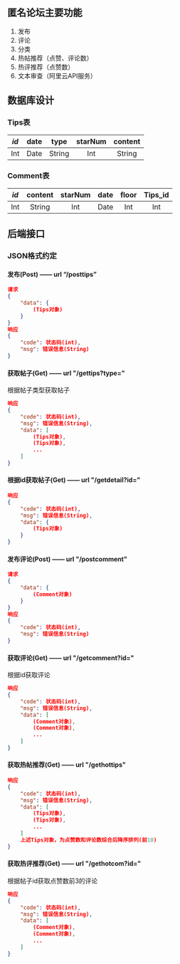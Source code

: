 ## 匿名论坛主要功能

1. 发布
2. 评论
3. 分类
4. 热帖推荐（点赞、评论数）
5. 热评推荐（点赞数）
6. 文本审查（阿里云API服务）

## 数据库设计

### Tips表

| *id* | date |  type  | starNum | content |
| :--: | :--: | :----: | :-----: | :-----: |
| Int  | Date | String |   Int   | String  |

### Comment表

| *id* | content | starNum | date | floor | Tips_id |
| :--: | :-----: | :-----: | :--: | :---: | :-----: |
| Int  | String  |   Int   | Date |  Int  |   Int   |

## 后端接口

### JSON格式约定

#### 发布(Post) —— url “/posttips”

```json
请求
{
    "data": {
        (Tips对象)
    }
}
响应
{
    "code": 状态码(int),
    "msg": 错误信息(String)
}
```

#### 获取帖子(Get) —— url "/gettips?type="

根据帖子类型获取帖子

```json
响应
{
    "code": 状态码(int),
    "msg": 错误信息(String),
    "data": [
        (Tips对象),
        (Tips对象),
        ...
    ]
}
```

#### 根据id获取帖子(Get) —— url "/getdetail?id="

```json
响应
{
    "code": 状态码(int),
    "msg": 错误信息(String),
    "data": {
        (Tips对象)
    }
}
```

#### 发布评论(Post) —— url "/postcomment"

```json
请求
{
    "data": {
        (Comment对象)
	}
}
响应
{
    "code": 状态码(int),
    "msg": 错误信息(String)
}
```

#### 获取评论(Get) —— url "/getcomment?id="

根据id获取评论

```json
响应
{
    "code": 状态码(int),
    "msg": 错误信息(String),
    "data": [
        (Comment对象),
        (Comment对象),
        ...
    ]
}
```

#### 获取热帖推荐(Get) —— url "/gethottips"

```json
响应
{
    "code": 状态码(int),
    "msg": 错误信息(String),
    "data": [
        (Tips对象),
        (Tips对象),
        ...
    ]
    上述Tips对象，为点赞数和评论数综合后降序排列(前10)
}
```

#### 获取热评推荐(Get) —— url "/gethotcom?id="

根据帖子id获取点赞数前3的评论

```json
响应
{
    "code": 状态码(int),
    "msg": 错误信息(String),
    "data": [
        (Comment对象),
        (Comment对象),
        ...
    ]
}
```

